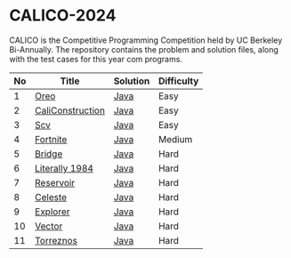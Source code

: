# CALICO-2024
CALICO is the Competitive Programming Competition held by UC Berkeley Bi-Annually. The repository contains the problem and solution files, along with the test cases for this year com programs.

| No | Title | Solution | Difficulty |
|---| ----- | -------- | ---------- |
|1|[Oreo](./Problem%201%20(OREO)/Problem%20Statement/oreo.pdf) | [Java](./Problem%201%20(OREO)/Solution%20File/Oreo.java)|Easy|
|2|[CaliConstruction](./Problem%202%20(CALICONSTRUCTION)/Problem%20Statement/caliconstruction.pdf) | [Java](./Problem%202%20(CALICONSTRUCTION)/Solution%20File/CaliConstruction.java)|Easy|
|3|[Scv](./Problem%203%20(SCV)/Problem%20Statement/scv.pdf) | [Java](./Problem%203%20(SCV)/Solution%20File/Scv.java)|Easy|
|4|[Fortnite](./Problem%204%20(FORTNITE)/Problem%20Statement/fortnite.pdf) | [Java](./Problem%204%20(FORtNITE)/Solution%20File/Fortnite.java)|Medium|
|5|[Bridge](./Problem%205%20(BRIDGE)/Problem%20Statement/bridge.pdf) | [Java](./Problem%205%20(BRIDGE)/Solution%20File/Bridge.java)|Hard|
|6|[Literally 1984](./Problem%206%20(LITERALLY%201984)/Problem%20Statement/literally1984.pdf) | [Java](./Problem%206%20(LITERALLY%201984)/Solution%20File/Literally1984.java)|Hard|
|7|[Reservoir](./Problem%207%20(RESERVOIR)/Problem%20Statement/reservoir.pdf) | [Java](./Problem%207%20(RESERVOIR)/Solution%20File/Reservoir.java)|Hard|
|8|[Celeste](./Problem%208%20(CELESTE)/Problem%20Statement/celeste.pdf) | [Java](./Problem%208%20(CELESTE)/Solution%20File/Celeste.java)|Hard|
|9|[Explorer](./Problem%209%20(EXPLORER)/Problem%20Statement/explorer.pdf) | [Java](./Problem%209%20(EXPLORER)/Solution%20File/Explorer.java)|Hard|
|10|[Vector](./Problem%2010%20(VECTOR)/Problem%20Statement/vector.pdf) | [Java](./Problem%2010%20(VECTOR)/Solution%20File/Vector.java)|Hard|
|11|[Torreznos](./Problem%2011%20(TORREZNOS)/Problem%20Statement/torreznos.pdf) | [Java](./Problem%2011%20(TORREZNOS)/Solution%20File/Torreznos.java)|Hard|
